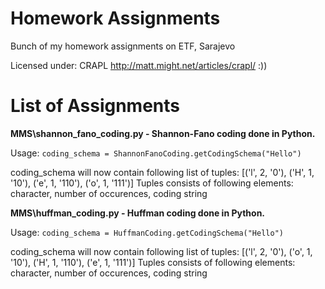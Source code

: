 Homework Assignments
====================

Bunch of my homework assignments on ETF, Sarajevo

Licensed under: CRAPL http://matt.might.net/articles/crapl/ :))

List of Assignments
====================
**MMS\shannon_fano_coding.py - Shannon-Fano coding done in Python.**

Usage:
  `coding_schema = ShannonFanoCoding.getCodingSchema("Hello")`
  
coding_schema will now contain following list of tuples:
[('l', 2, '0'), ('H', 1, '10'), ('e', 1, '110'), ('o', 1, '111')]
Tuples consists of following elements: character, number of occurences, coding string

**MMS\huffman_coding.py - Huffman coding done in Python.**

Usage:
  `coding_schema = HuffmanCoding.getCodingSchema("Hello")`
  
coding_schema will now contain following list of tuples:
[('l', 2, '0'), ('o', 1, '10'), ('H', 1, '110'), ('e', 1, '111')]
Tuples consists of following elements: character, number of occurences, coding string
